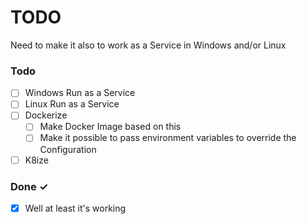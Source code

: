 # TODO
Need to make it also to work as a Service in Windows and/or Linux

### Todo

- [ ] Windows Run as a Service
- [ ] Linux Run as a Service
- [ ] Dockerize
  - [ ] Make Docker Image based on this
  - [ ] Make it possible to pass environment variables to override the Configuration
- [ ] K8ize

### Done ✓

- [x] Well at least it's working